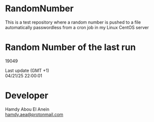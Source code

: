 # RandomNumber    
This is a test repository where a random number is pushed to a file automatically passwordless from a cron job in my Linux CentOS server    
# Random Number of the last run   
19049
      
Last update (GMT +1)    
04/21/25 22:00:01
# Developer    
Hamdy Abou El Anein   
hamdy.aea@protonmail.com
